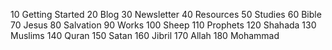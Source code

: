 10 Getting Started 
20 Blog 
30 Newsletter
40 Resources
50 Studies 
60 Bible
70 Jesus
80 Salvation
90 Works
100 Sheep 
110 Prophets
120 Shahada
130 Muslims
140 Quran
150 Satan
160 Jibril
170 Allah
180 Mohammad